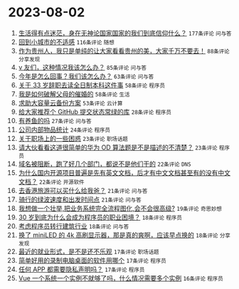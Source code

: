 # 2023-08-02

1. [生活得有点迷茫，身在无神论国家国家的我们到底信仰什么？](https://www.v2ex.com/t/961793) `177条评论` `问与答`
1. [回到小城市的不适感](https://www.v2ex.com/t/961695) `116条评论` `随想`
1. [作为贵州人，我只是单纯的让大家看看贵州的美，大家千万不要去！](https://www.v2ex.com/t/961771) `88条评论` `分享发现`
1. [v 友们，这种情况我该怎么办？](https://www.v2ex.com/t/961773) `85条评论` `问与答`
1. [今年是怎么回事？我们该怎么办？](https://www.v2ex.com/t/961693) `63条评论` `问与答`
1. [关于 33 岁辞职去读全日制本科这件事](https://www.v2ex.com/t/961810) `58条评论` `程序员`
1. [我是如何破解父母的催婚的](https://www.v2ex.com/t/961746) `58条评论` `生活`
1. [求助大容量云备份方案](https://www.v2ex.com/t/961688) `53条评论` `云计算`
1. [给大家推荐个 GitHub 提交状态常绿的库](https://www.v2ex.com/t/961701) `28条评论` `程序员`
1. [有养鱼的吗](https://www.v2ex.com/t/961715) `27条评论` `问与答`
1. [公司内部物品统计](https://www.v2ex.com/t/961789) `24条评论` `程序员`
1. [关于职场上的一些困惑](https://www.v2ex.com/t/961808) `23条评论` `职场话题`
1. [请大伙看看这道很简单的华为 OD 算法题是不是描述的不清楚？](https://www.v2ex.com/t/961687) `23条评论` `程序员`
1. [域名被阻断，跑了好几个部门，都说不是他们干的](https://www.v2ex.com/t/961797) `22条评论` `DNS`
1. [为什么国内开源项目普遍是先有英文文档，后才有中文文档甚至有的没有中文文档？](https://www.v2ex.com/t/961754) `22条评论` `开源软件`
1. [去香港旅游可以买什么给我爸？](https://www.v2ex.com/t/961691) `21条评论` `问与答`
1. [骑行的绿波速度和出发时间点](https://www.v2ex.com/t/961680) `21条评论` `问与答`
1. [我想做一个壮举,把业务系统完全流程图化,会不会很高级?](https://www.v2ex.com/t/961753) `19条评论` `奇思妙想`
1. [30 岁到底为什么会成为程序员的职业困境？](https://www.v2ex.com/t/961747) `18条评论` `程序员`
1. [考虑程序员转行建筑行业](https://www.v2ex.com/t/961744) `18条评论` `问与答`
1. [换了 miniLED 的 4k 高刷显示器，那是真的爽啊，应该早点换的](https://www.v2ex.com/t/961714) `18条评论` `分享发现`
1. [最近的就业形式，是不是还不乐观](https://www.v2ex.com/t/961831) `17条评论` `职场话题`
1. [简单好用的录制电脑桌面的软件用哪个](https://www.v2ex.com/t/961779) `17条评论` `程序员`
1. [任何 APP 都需要隐私声明吗？](https://www.v2ex.com/t/961692) `17条评论` `程序员`
1. [Vue 一个系统一个实例不就够了吗，什么情况需要多个实例](https://www.v2ex.com/t/961783) `16条评论` `程序员`
